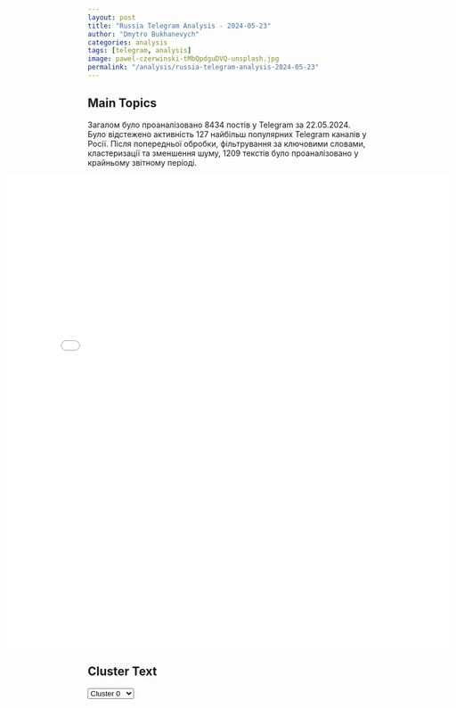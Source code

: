 ```yaml
---
layout: post
title: "Russia Telegram Analysis - 2024-05-23"
author: "Dmytro Bukhanevych"
categories: analysis
tags: [telegram, analysis]
image: pawel-czerwinski-tMbQpdguDVQ-unsplash.jpg
permalink: "/analysis/russia-telegram-analysis-2024-05-23"
---
```


<style>
    /* Adjusting iframe-container styles */
    .wide-iframe-container {
        width: calc(100% + 30vw);  /* Extending the width */
        margin-left: -15vw;       /* Negative margin to push to the left */
        overflow: hidden;         /* In case the iframe content spills over */
    }

    .wide-iframe-container iframe {
        width: 100%;  /* Making the iframe take the full width of its container */
        border: none; /* Removing any borders from the iframe */
    }

    /* Toggle mechanism */
    .hidden {
        display: none;
    }
    
    .show-content-target:checked + .show-content {
        display: block;
    }
</style>

<h2>Main Topics</h2>
<p>Загалом було проаналізовано 8434 постів у Telegram за 22.05.2024. Було відстежено активність 127 найбільш популярних Telegram каналів у Росії. Після попередньої обробки, фільтрування за ключовими словами, кластеризації та зменшення шуму, 1209 текстів було проаналізовано у крайньому звітному періоді.</p>
<!-- Embedding Main Plotly Visualization -->
<div class="wide-iframe-container">
    <iframe src="{{site.baseurl}}/visualizations/2024-05-23/fig_topics_time.html" height="850"></iframe>
</div>


<h2>Cluster Text</h2>

<!-- Dropdown to select a cluster -->
<select id="clusterSelector" onchange="displayClusterText()">
<option value="0">Cluster 0</option><option value="1">Cluster 1</option><option value="2">Cluster 2</option><option value="3">Cluster 3</option><option value="4">Cluster 4</option><option value="5">Cluster 5</option><option value="6">Cluster 6</option><option value="7">Cluster 7</option><option value="8">Cluster 8</option><option value="9">Cluster 9</option><option value="10">Cluster 10</option><option value="11">Cluster 11</option><option value="12">Cluster 12</option><option value="13">Cluster 13</option><option value="14">Cluster 14</option><option value="15">Cluster 15</option><option value="16">Cluster 16</option><option value="17">Cluster 17</option><option value="18">Cluster 18</option><option value="19">Cluster 19</option><option value="20">Cluster 20</option>
</select>

<!-- Display area for the selected cluster's text -->
<div id="clusterTextDisplay" class="hidden"></div>

<script type="text/javascript">
    var clusterDetails = {"0": "<b>Total Posts:</b> 21<br><b>Date:</b> 2024-05-22 18:48:47+00:00<br><b>Author:</b> bbbreaking<br><b>Link:</b> https://t.me/s/bbbreaking/182281<br><b>Subscribers:</b> 1737912<br><b>Text:</b> \u0422\u0435\u043a\u0441\u0442: \u2757\ufe0f\u0412\u043b\u0430\u0434\u0438\u043c\u0438\u0440 \u0417\u0435\u043b\u0435\u043d\u0441\u043a\u0438\u0439 \u043f\u043b\u0430\u043d\u0438\u0440\u0443\u0435\u0442 \u043f\u043e\u0441\u0435\u0442\u0438\u0442\u044c \u043c\u0435\u0440\u043e\u043f\u0440\u0438\u044f\u0442\u0438\u044f \u0432\u043e \u0424\u0440\u0430\u043d\u0446\u0438\u0438 \u0432 \u0447\u0435\u0441\u0442\u044c 80-\u0439 \u0433\u043e\u0434\u043e\u0432\u0449\u0438\u043d\u044b \u0432\u044b\u0441\u0430\u0434\u043a\u0438 \u0441\u043e\u044e\u0437\u043d\u044b\u0439 \u0432\u043e\u0439\u0441\u043a \u0432 \u041d\u043e\u0440\u043c\u0430\u043d\u0434\u0438\u0438, \u043e\u043d \u043d\u0430\u043c\u0435\u0440\u0435\u043d \u00ab\u043f\u043e\u043f\u0440\u043e\u0441\u0438\u0442\u044c \u041d\u0410\u0422\u041e \u0441\u0431\u0438\u0432\u0430\u0442\u044c \u0440\u043e\u0441\u0441\u0438\u0439\u0441\u043a\u0438\u0435 \u0440\u0430\u043a\u0435\u0442\u044b\u00bb, \u043a\u0430\u043a \u0441\u0434\u0435\u043b\u0430\u043b\u0438 \u0421\u0428\u0410 \u0438 \u0411\u0440\u0438\u0442\u0430\u043d\u0438\u044f \u0432\u043e \u0432\u0440\u0435\u043c\u044f \u0430\u0442\u0430\u043a\u0438 \u0418\u0440\u0430\u043d\u0430 \u043d\u0430 \u0418\u0437\u0440\u0430\u0438\u043b\u044c, \u0441\u043e\u043e\u0431\u0449\u0438\u043b\u0438 \u0438\u0441\u0442\u043e\u0447\u043d\u0438\u043a\u0438 Politico.\u041f\u0440\u0435\u0437\u0438\u0434\u0435\u043d\u0442 \u0423\u043a\u0440\u0430\u0438\u043d\u044b \u0442\u0430\u043a\u0436\u0435 \u043f\u043e\u043f\u0440\u043e\u0441\u0438\u0442 \u0417\u0430\u043f\u0430\u0434 \u0443\u0432\u0435\u043b\u0438\u0447\u0438\u0442\u044c \u0432\u043e\u0435\u043d\u043d\u0443\u044e \u043f\u043e\u043c\u043e\u0449\u044c \u0438 \u043a\u043e\u043d\u0444\u0438\u0441\u043a\u043e\u0432\u0430\u0442\u044c \u0440\u043e\u0441\u0441\u0438\u0439\u0441\u043a\u0438\u0435 \u0430\u043a\u0442\u0438\u0432\u044b \u0434\u043b\u044f \u043d\u0443\u0436\u0434 \u041a\u0438\u0435\u0432\u0430.", "1": "<b>Total Posts:</b> 18<br><b>Date:</b> 2024-05-22 12:04:39+00:00<br><b>Author:</b> cbpub<br><b>Link:</b> https://t.me/s/Cbpub/50904<br><b>Subscribers:</b> 628227<br><b>Text:</b> \u0422\u0435\u043a\u0441\u0442: \u0412 \u041a\u0438\u0442\u0430\u0435 \u043f\u0440\u0435\u0434\u0441\u0442\u0430\u0432\u0438\u043b\u0438 \u0447\u0430\u0442\u2013\u0431\u043e\u0442\u0430, \u00ab\u043e\u0431\u0443\u0447\u0435\u043d\u043d\u043e\u0433\u043e \u043c\u044b\u0441\u043b\u044f\u043c\u0438 \u0421\u0438 \u0426\u0437\u0438\u043d\u044c\u043f\u0438\u043d\u0430\u00bb \u2014 Financial Times", "2": "<b>Total Posts:</b> 87<br><b>Date:</b> 2024-05-22 09:54:57+00:00<br><b>Author:</b> rusbrief<br><b>Link:</b> https://t.me/s/rusbrief/232796<br><b>Subscribers:</b> 546189<br><b>Text:</b> \u0422\u0435\u043a\u0441\u0442: \u0423\u0441\u0442\u0440\u0430\u043d\u0435\u043d\u0438\u0435 \u0421\u0435\u043c\u0438\u0433\u0438\u043d\u0430 \u2013 \u044d\u0442\u043e \u0441\u0432\u0451\u0440\u0442\u044b\u0432\u0430\u043d\u0438\u0435 \u0438\u043d\u0441\u0442\u0438\u0442\u0443\u0442\u0430 \u0441\u043e\u043f\u0440\u0435\u0434\u0441\u0435\u0434\u0430\u0442\u0435\u043b\u044c\u0441\u0442\u0432\u0430 \u0432 \u0421\u0420\u0417\u041f. \u042d\u0442\u0438 \u0441\u043e\u043f\u0440\u0435\u0434\u0441\u0435\u0434\u0430\u0442\u0435\u043b\u0438 \u043d\u0435 \u0442\u043e \u0447\u0442\u043e \u0431\u044b \u043d\u0435 \u043f\u0440\u0438\u0433\u043e\u0434\u0438\u043b\u0438\u0441\u044c, \u0434\u0435\u043b\u043e \u0432 \u0434\u0440\u0443\u0433\u043e\u043c. \u0418\u043d\u0441\u0430\u0439\u0434\u0435\u0440\u044b \u043f\u043e\u0434\u0442\u0432\u0435\u0440\u0436\u0434\u0430\u044e\u0442: \u0433\u043b\u043e\u0431\u0430\u043b\u044c\u043d\u044b\u0439 \u043a\u043e\u043d\u0442\u0440\u0430\u043a\u0442 \u0441 \u041c\u0438\u0440\u043e\u043d\u043e\u0432\u044b\u043c \u043d\u0430 4-\u0439 \u043f\u0443\u0442\u0438\u043d\u0441\u043a\u0438\u0439 \u0441\u0440\u043e\u043a \u043f\u0435\u0440\u0435\u0437\u0430\u043a\u043b\u044e\u0447\u0451\u043d, \u043c\u0438\u0441\u0441\u0438\u044f \u0443\u0434\u0443\u0448\u0435\u043d\u0438\u044f \u0432 \u043e\u0431\u044a\u044f\u0442\u044c\u044f\u0445 \u0441\u0430\u043c\u044b\u0445 \u0421\u0412\u041e-\u0431\u0443\u0439\u043d\u044b\u0445 \u0432\u044b\u043f\u043e\u043b\u043d\u0435\u043d\u0430 \u2013 \u043a\u0430\u043a \u0438 \u0443\u0442\u0438\u043b\u0438\u0437\u0430\u0446\u0438\u0438 \u0441\u0430\u043c\u044b\u0445 \u0433\u043b\u0443\u043f\u044b\u0445. \u041d\u043e\u0432\u044b\u0439 \u0441\u0442\u0430\u0440\u044b\u0439 \u0444\u0443\u043d\u043a\u0446\u0438\u043e\u043d\u0430\u043b \u0433\u043b\u0430\u0432\u043d\u043e\u043c\u0443 \u044d\u0441\u0435\u0440\u0443 \u043f\u043e\u043d\u044f\u0442\u0435\u043d: \u0434\u0430\u0432\u043b\u0435\u043d\u0438\u0435 \u043d\u0430 \u043a\u0430\u0431\u043c\u0438\u043d \u0441\u043b\u0435\u0432\u0430, \u0442\u0435\u0441\u0442\u0438\u0440\u043e\u0432\u0430\u043d\u0438\u0435 \u043f\u0440\u0435\u0437\u0438\u0434\u0435\u043d\u0442\u0441\u043a\u043e\u0439 \u043f\u0440\u043e\u0433\u0440\u0430\u043c\u043c\u044b \u00ab\u0412\u0440\u0435\u043c\u044f \u0433\u0435\u0440\u043e\u0435\u0432\u00bb \u0438, \u043a\u043e\u043d\u0435\u0447\u043d\u043e, \u0444\u0438\u0440\u043c\u0435\u043d\u043d\u044b\u0435 \u00ab\u0441\u043b\u0438\u044f\u043d\u0438\u044f&\u043f\u043e\u0433\u043b\u043e\u0449\u0435\u043d\u0438\u044f\u00bb. \u041d\u0430\u043a\u043e\u043d\u0435\u0446-\u0442\u043e \u0434\u0430\u043d\u043e \u0434\u043e\u0431\u0440\u043e \u043d\u0430 \u0430\u0431\u0441\u043e\u0440\u0431\u0446\u0438\u044e \u00ab\u0420\u043e\u0434\u0438\u043d\u044b\u00bb, \u00ab\u041f\u0435\u043d\u0441\u0438\u043e\u043d\u0435\u0440\u043e\u0432\u00bb \u0438 \u2013 \u043a\u0430\u043a \u0433\u043b\u0430\u0432\u043d\u044b\u0439 \u0431\u043e\u043d\u0443\u0441 \u043d\u0430 \u043c\u0435\u0441\u0442\u043d\u044b\u0445 \u0432\u044b\u0431\u043e\u0440\u0430\u0445 \u2013 \u00ab\u041a\u043e\u043c\u043c\u0443\u043d\u0438\u0441\u0442\u043e\u0432 \u0420\u043e\u0441\u0441\u0438\u0438\u00bb. \u041f\u0435\u0440\u0435\u0432\u0430\u0440\u0438\u0442 \u0438\u0445 \u041c\u0438\u0440\u043e\u043d\u043e\u0432 \u2013 \u0431\u0443\u0434\u0435\u0442 \u043f\u043e\u0434 \u0413\u0414-2026 \u043e\u0431\u044a\u0435\u0434\u0438\u043d\u0451\u043d\u043d\u0430\u044f \u043b\u0435\u0432\u0430\u044f \u043f\u0430\u0440\u0442\u0438\u044f; \u043f\u043e\u043a\u0430 \u0421\u0435\u043c\u0438\u0433\u0438\u043d \u043f\u043e\u043a\u0438\u0434\u0430\u0435\u0442 \u0437\u0434\u0430\u043d\u0438\u0435, \u0441\u043f\u0440\u0430\u0432\u043e\u0440\u043e\u0441\u0441\u044b \u0432\u043e\u0437\u0432\u0440\u0430\u0449\u0430\u044e\u0442\u0441\u044f \u043a \u0442\u043e\u043c\u0443, \u0434\u043b\u044f \u0447\u0435\u0433\u043e \u0441\u043e\u0437\u0434\u0430\u0432\u0430\u043b\u0438\u0441\u044c \u0432 \u043a\u043e\u043d\u0446\u0435 2006 \u0433. \u0410 \u0435\u0449\u0451 \u0435\u0434\u0438\u043d\u043e\u043d\u0430\u0447\u0430\u043b\u0438\u0435 \u044d\u0442\u043e \u043f\u0440\u043e\u0444\u0438\u043b\u0430\u043a\u0442\u0438\u043a\u0430 \u0438\u043d\u0441\u0438\u043d\u0443\u0430\u0446\u0438\u0439 \u043e \u00ab\u0434\u044b\u0448\u0430\u0449\u0438\u0445 \u0432 \u0437\u0430\u0442\u044b\u043b\u043e\u043a\u00bb \u0411\u0443\u0440\u043a\u043e\u0432\u0435, \u0413\u0443\u0441\u0435\u0432\u0435 \u0438 \u0442.\u0434., \u0430 \u0442\u0430\u043a\u0436\u0435 \u043e \u043f\u0435\u0441\u0442\u0443\u0435\u043c\u043e\u0439 \u043f\u0440\u0438\u043b\u0435\u043f\u0438\u043d\u0441\u043a\u0438\u043c\u0438 \u043f\u043e\u043a\u0440\u043e\u0432\u0438\u0442\u0435\u043b\u044f\u043c\u0438 \u0440\u0435\u0433\u0438\u043e\u043d\u0430\u043b\u044c\u043d\u043e\u0439 \u043f\u0430\u0440\u0442\u0438\u0439\u043d\u043e\u0439 \u0444\u0440\u043e\u043d\u0434\u0435. 18 \u043b\u0435\u0442 \u043d\u0430\u0437\u0430\u0434 \u0438\u0441\u0442\u043e\u0440\u0438\u0447\u0435\u0441\u043a\u043e\u0435 \u043f\u043e\u0440\u0443\u0447\u0435\u043d\u0438\u0435 \u043f\u043e\u043b\u0443\u0447\u0438\u043b \u041c\u0438\u0440\u043e\u043d\u043e\u0432 \u2013 \u0435\u043c\u0443 \u043e\u0434\u043d\u043e\u043c\u0443 \u0438 \u043e\u0442\u0432\u0435\u0447\u0430\u0442\u044c. @deputatdumy", "3": "<b>Total Posts:</b> 64<br><b>Date:</b> 2024-05-22 13:55:15+00:00<br><b>Author:</b> tass_agency<br><b>Link:</b> https://t.me/s/tass_agency/250363<br><b>Subscribers:</b> 419594<br><b>Text:</b> \u0422\u0435\u043a\u0441\u0442: \u25b6\ufe0f \u041f\u0443\u0442\u0438\u043d \u043d\u0430\u0437\u0432\u0430\u043b \u0431\u043b\u0430\u0433\u043e\u043f\u043e\u043b\u0443\u0447\u0438\u0435 \u043b\u044e\u0434\u0435\u0439 \u0432\u0430\u0436\u043d\u0435\u0439\u0448\u0438\u043c \u043a\u0440\u0438\u0442\u0435\u0440\u0438\u0435\u043c \u043e\u0446\u0435\u043d\u043a\u0438 \u0432\u0441\u0435\u0439 \u0440\u0430\u0431\u043e\u0442\u044b \u0432\u043b\u0430\u0441\u0442\u0435\u0439 \u0420\u0424.\u0412\u0438\u0434\u0435\u043e: \u0422\u0410\u0421\u0421/Ruptly", "4": "<b>Total Posts:</b> 19<br><b>Date:</b> 2024-05-22 12:50:58+00:00<br><b>Author:</b> rt_russian<br><b>Link:</b> https://t.me/s/rt_russian/201995<br><b>Subscribers:</b> 937051<br><b>Text:</b> \u0422\u0435\u043a\u0441\u0442: \u0423 \u043c\u0435\u043d\u044f \u0435\u0441\u0442\u044c \u043f\u043e\u043b\u043d\u044b\u0435 \u0441\u043f\u0438\u0441\u043a\u0438 500 \u0443\u043a\u0440\u0430\u0438\u043d\u0441\u043a\u0438\u0445 \u0432\u043e\u0435\u043d\u043d\u043e\u043f\u043b\u0435\u043d\u043d\u044b\u0445, \u043a\u043e\u0442\u043e\u0440\u044b\u0445 \u041a\u0438\u0435\u0432 \u0432\u043e\u0442 \u0443\u0436\u0435 \u0447\u0435\u0442\u044b\u0440\u0435 \u043c\u0435\u0441\u044f\u0446\u0430 \u043e\u0442\u043a\u0430\u0437\u044b\u0432\u0430\u0435\u0442\u0441\u044f \u043e\u0431\u043c\u0435\u043d\u0438\u0432\u0430\u0442\u044c. \u0417\u0435\u043b\u0435\u043d\u0441\u043a\u0438\u0439 \u043e\u0442\u043e\u0431\u0440\u0430\u043b 38 \u0447\u0435\u043b\u043e\u0432\u0435\u043a - \u0430\u0437\u043e\u0432\u0446\u0435\u0432 \u0438 \u043a\u043e - \u0438 \u0433\u043e\u0442\u043e\u0432 \u0437\u0430\u0431\u0440\u0430\u0442\u044c \u0442\u043e\u043b\u044c\u043a\u043e \u0438\u0445. \u041e\u0441\u0442\u0430\u043b\u044c\u043d\u044b\u0435 \u0441\u043e\u043b\u0434\u0430\u0442\u044b \u0423\u043a\u0440\u0430\u0438\u043d\u044b - \u0423\u043a\u0440\u0430\u0438\u043d\u0435 \u043d\u0435 \u043d\u0443\u0436\u043d\u044b.  \u0412 \u0441\u043f\u0438\u0441\u043a\u0430\u0445 - \u0424\u0418\u041e \u0438 \u0434\u0430\u0442\u044b \u0440\u043e\u0436\u0434\u0435\u043d\u0438\u044f. \u041f\u043e\u043b\u043d\u043e\u0441\u0442\u044c\u044e \u043e\u043f\u0443\u0431\u043b\u0438\u043a\u0443\u044e \u0432\u0435\u0447\u0435\u0440\u043e\u043c. \u0414\u0443\u043c\u0430\u044e, \u0436\u0435\u043d\u0430\u043c, \u043c\u0430\u0442\u0435\u0440\u044f\u043c \u0438 \u0432\u043e\u043e\u0431\u0449\u0435 \u0443\u043a\u0440\u0430\u0438\u043d\u0441\u043a\u0438\u043c \u0433\u0440\u0430\u0436\u0434\u0430\u043d\u0430\u043c \u0431\u0443\u0434\u0435\u0442 \u0438\u043d\u0442\u0435\u0440\u0435\u0441\u043d\u043e \u043e\u0437\u043d\u0430\u043a\u043e\u043c\u0438\u0442\u044c\u0441\u044f.", "5": "<b>Total Posts:</b> 212<br><b>Date:</b> 2024-05-22 20:01:37+00:00<br><b>Author:</b> mod_russia<br><b>Link:</b> https://t.me/s/mod_russia/39000<br><b>Subscribers:</b> 560296<br><b>Text:</b> \u0422\u0435\u043a\u0441\u0442: \ud83d\uddd3 \u0413\u043b\u0430\u0432\u043d\u043e\u0435 \u0437\u0430 \u0434\u0435\u043d\u044c\u25ab\ufe0f \u041f\u043e\u0434\u0440\u0430\u0437\u0434\u0435\u043b\u0435\u043d\u0438\u044f\u043c\u0438 \u00ab\u042e\u0436\u043d\u043e\u0439\u00bb \u0433\u0440\u0443\u043f\u043f\u0438\u0440\u043e\u0432\u043a\u0438 \u0432\u043e\u0439\u0441\u043a \u0432 \u0440\u0435\u0437\u0443\u043b\u044c\u0442\u0430\u0442\u0435 \u0430\u043a\u0442\u0438\u0432\u043d\u044b\u0445 \u0434\u0435\u0439\u0441\u0442\u0432\u0438\u0439 \u043e\u0441\u0432\u043e\u0431\u043e\u0436\u0434\u0435\u043d \u043d\u0430\u0441\u0435\u043b\u0435\u043d\u043d\u044b\u0439 \u043f\u0443\u043d\u043a\u0442 \u041a\u043b\u0435\u0449\u0435\u0435\u0432\u043a\u0430 \u0414\u043e\u043d\u0435\u0446\u043a\u043e\u0439 \u041d\u0430\u0440\u043e\u0434\u043d\u043e\u0439 \u0420\u0435\u0441\u043f\u0443\u0431\u043b\u0438\u043a\u0438. \u25ab\ufe0f \u0420\u043e\u0441\u0441\u0438\u0439\u0441\u043a\u0438\u0435 \u0432\u043e\u0439\u0441\u043a\u0430 \u043f\u0440\u043e\u0434\u043e\u043b\u0436\u0430\u044e\u0442 \u0443\u043b\u0443\u0447\u0448\u0430\u0442\u044c \u0442\u0430\u043a\u0442\u0438\u0447\u0435\u0441\u043a\u043e\u0435 \u043f\u043e\u043b\u043e\u0436\u0435\u043d\u0438\u0435 \u0438 \u0437\u0430\u043d\u0438\u043c\u0430\u0442\u044c \u0431\u043e\u043b\u0435\u0435 \u0432\u044b\u0433\u043e\u0434\u043d\u044b\u0435 \u0440\u0443\u0431\u0435\u0436\u0438. \u0417\u0430 \u0441\u0443\u0442\u043a\u0438 \u0412\u0421\u0423 \u043f\u043e\u0442\u0435\u0440\u044f\u043b\u0438 \u0432 \u0441\u043e\u0432\u043e\u043a\u0443\u043f\u043d\u043e\u0441\u0442\u0438 \u0431\u043e\u043b\u0435\u0435 1300 \u0432\u043e\u0435\u043d\u043d\u043e\u0441\u043b\u0443\u0436\u0430\u0449\u0438\u0445. \u25ab\ufe0f \u041f\u0440\u0435\u0441\u0435\u0447\u0435\u043d\u044b \u043f\u043e\u043f\u044b\u0442\u043a\u0438 \u043a\u0438\u0435\u0432\u0441\u043a\u043e\u0433\u043e \u0440\u0435\u0436\u0438\u043c\u0430 \u0441\u043e\u0432\u0435\u0440\u0448\u0438\u0442\u044c \u0442\u0435\u0440\u0440\u043e\u0440\u0438\u0441\u0442\u0438\u0447\u0435\u0441\u043a\u0438\u0435 \u0430\u0442\u0430\u043a\u0438 \u043f\u043e \u043e\u0431\u044a\u0435\u043a\u0442\u0430\u043c \u043d\u0430 \u0442\u0435\u0440\u0440\u0438\u0442\u043e\u0440\u0438\u0438 \u0420\u043e\u0441\u0441\u0438\u0439\u0441\u043a\u043e\u0439 \u0424\u0435\u0434\u0435\u0440\u0430\u0446\u0438\u0438.\u00a0 \u25ab\ufe0f \u041e\u043f\u0443\u0431\u043b\u0438\u043a\u043e\u0432\u0430\u043d\u044b \u043a\u0430\u0434\u0440\u044b \u0431\u043e\u0435\u0432\u043e\u0439 \u0440\u0430\u0431\u043e\u0442\u044b \u0440\u0430\u0441\u0447\u0435\u0442\u043e\u0432 \u0421\u0410\u0423 2\u04211 \u00ab\u0413\u0432\u043e\u0437\u0434\u0438\u043a\u0430\u00bb, \u0420\u0421\u0417\u041e \u00ab\u0413\u0440\u0430\u0434\u00bb, \u00ab\u0423\u0440\u0430\u0433\u0430\u043d\u00bb, \u043e\u043f\u0435\u0440\u0430\u0442\u043e\u0440\u043e\u0432 \u0411\u043f\u041b\u0410, \u044d\u043a\u0438\u043f\u0430\u0436\u0435\u0439 \u0448\u0442\u0443\u0440\u043c\u043e\u0432\u0438\u043a\u043e\u0432 \u0421\u0443-25.\u25ab\ufe0f \u0412\u043e\u0435\u043d\u043d\u043e\u0441\u043b\u0443\u0436\u0430\u0449\u0438\u043c \u0434\u043e\u0431\u0440\u043e\u0432\u043e\u043b\u044c\u0447\u0435\u0441\u043a\u043e\u0433\u043e \u043e\u0442\u0440\u044f\u0434\u0430 \u00ab\u0411\u0410\u0420\u0421\u00bb \u0432\u0440\u0443\u0447\u0438\u043b\u0438 \u0433\u043e\u0441\u0443\u0434\u0430\u0440\u0441\u0442\u0432\u0435\u043d\u043d\u044b\u0435 \u043d\u0430\u0433\u0440\u0430\u0434\u044b. \ud83d\udcaa \u041d\u0430\u0448\u0435 \u0434\u0435\u043b\u043e \u043f\u0440\u0430\u0432\u043e\u0435. \u041f\u043e\u0431\u0435\u0434\u0430 \u0431\u0443\u0434\u0435\u0442 \u0437\u0430 \u043d\u0430\u043c\u0438!     #\u0418\u0442\u043e\u0433\u0438\u0414\u043d\u044f\ud83d\udd39 \u041c\u0438\u043d\u043e\u0431\u043e\u0440\u043e\u043d\u044b \u0420\u043e\u0441\u0441\u0438\u0438", "6": "<b>Total Posts:</b> 41<br><b>Date:</b> 2024-05-22 12:40:00+00:00<br><b>Author:</b> russianonwars<br><b>Link:</b> https://t.me/s/russianonwars/32297<br><b>Subscribers:</b> 313749<br><b>Text:</b> \u0422\u0435\u043a\u0441\u0442: \u2757\ufe0f\u0412\u0421\u0423 \u0443\u0434\u0430\u0440\u0438\u043b\u0438 \u0434\u0440\u043e\u043d\u043e\u043c-\u043a\u0430\u043c\u0438\u043a\u0430\u0434\u0437\u0435 \u043f\u043e \u0442\u0435\u0440\u0440\u0438\u0442\u043e\u0440\u0438\u0438 \u0442\u0440\u0430\u043d\u0441\u043f\u043e\u0440\u0442\u043d\u043e\u0433\u043e \u0446\u0435\u0445\u0430 \u0417\u0430\u043f\u043e\u0440\u043e\u0436\u0441\u043a\u043e\u0439 \u0410\u042d\u0421, \u043f\u043e\u0441\u0442\u0440\u0430\u0434\u0430\u0432\u0448\u0438\u0445 \u0438 \u043a\u0440\u0438\u0442\u0438\u0447\u0435\u0441\u043a\u0438\u0445 \u0440\u0430\u0437\u0440\u0443\u0448\u0435\u043d\u0438\u0439 \u043d\u0435\u0442 \u2014 \u043f\u0440\u0435\u0441\u0441-\u0441\u043b\u0443\u0436\u0431\u0430 \u0441\u0442\u0430\u043d\u0446\u0438\u0438", "7": "<b>Total Posts:</b> 21<br><b>Date:</b> 2024-05-22 13:15:25+00:00<br><b>Author:</b> meduzalive<br><b>Link:</b> https://t.me/s/meduzalive/106306<br><b>Subscribers:</b> 1274151<br><b>Text:</b> \u0422\u0435\u043a\u0441\u0442: \u0412 \u041c\u0438\u043d\u043e\u0431\u043e\u0440\u043e\u043d\u044b \u0412\u0435\u043b\u0438\u043a\u043e\u0431\u0440\u0438\u0442\u0430\u043d\u0438\u0438 \u0437\u0430\u044f\u0432\u0438\u043b\u0438, \u0447\u0442\u043e \u041a\u0438\u0442\u0430\u0439 \u043d\u0430\u0447\u0430\u043b \u0438\u043b\u0438 \u0433\u043e\u0442\u043e\u0432\u0438\u0442\u0441\u044f \u043d\u0430\u0447\u0430\u0442\u044c \u043f\u043e\u0441\u0442\u0430\u0432\u043b\u044f\u0442\u044c \u0420\u043e\u0441\u0441\u0438\u0438 \u043b\u0435\u0442\u0430\u043b\u044c\u043d\u043e\u0435 \u043e\u0440\u0443\u0436\u0438\u0435\u041a\u0430\u043a \u043f\u0438\u0448\u0443\u0442 Reuters \u0438 Independent, \u043c\u0438\u043d\u0438\u0441\u0442\u0440 \u043e\u0431\u043e\u0440\u043e\u043d\u044b \u0412\u0435\u043b\u0438\u043a\u043e\u0431\u0440\u0438\u0442\u0430\u043d\u0438\u0438 \u0413\u0440\u0430\u043d\u0442 \u0428\u0430\u043f\u043f\u0441 \u0441\u043e\u043e\u0431\u0449\u0438\u043b, \u0447\u0442\u043e \u0443 \u0432\u0435\u0434\u043e\u043c\u0441\u0442\u0432\u0430 \u00ab\u0435\u0441\u0442\u044c \u0434\u043e\u043a\u0430\u0437\u0430\u0442\u0435\u043b\u044c\u0441\u0442\u0432\u0430 \u0441\u043e\u0442\u0440\u0443\u0434\u043d\u0438\u0447\u0435\u0441\u0442\u0432\u0430 \u0420\u043e\u0441\u0441\u0438\u0438 \u0438\u00a0\u041a\u0438\u0442\u0430\u044f \u0432\u00a0\u043e\u0431\u043b\u0430\u0441\u0442\u0438 \u0432\u043e\u043e\u0440\u0443\u0436\u0435\u043d\u0438\u0439, \u043f\u0440\u0438\u043c\u0435\u043d\u044f\u0435\u043c\u044b\u0445 \u0432\u00a0\u0423\u043a\u0440\u0430\u0438\u043d\u0435\u00bb.\u041f\u043e\u00a0\u0435\u0433\u043e \u0441\u043b\u043e\u0432\u0430\u043c, \u043d\u043e\u0432\u044b\u0435 \u0434\u0430\u043d\u043d\u044b\u0435 \u0430\u043c\u0435\u0440\u0438\u043a\u0430\u043d\u0441\u043a\u043e\u0439 \u0438\u00a0\u0431\u0440\u0438\u0442\u0430\u043d\u0441\u043a\u043e\u0439 \u0440\u0430\u0437\u0432\u0435\u0434\u043e\u043a \u043f\u043e\u0434\u0442\u0432\u0435\u0440\u0436\u0434\u0430\u044e\u0442, \u0447\u0442\u043e \u00ab\u043b\u0435\u0442\u0430\u043b\u044c\u043d\u0430\u044f \u043f\u043e\u043c\u043e\u0449\u044c \u0443\u0436\u0435 \u043f\u043e\u0441\u0442\u0443\u043f\u0430\u0435\u0442 \u0438\u043b\u0438 \u0431\u0443\u0434\u0435\u0442 \u043f\u043e\u0441\u0442\u0443\u043f\u0430\u0442\u044c \u0438\u0437\u00a0\u041a\u0438\u0442\u0430\u044f \u0432\u00a0\u0420\u043e\u0441\u0441\u0438\u044e, \u0430\u00a0\u043e\u0442\u0442\u0443\u0434\u0430 \u2014\u00a0\u0432\u00a0\u0423\u043a\u0440\u0430\u0438\u043d\u0443\u00bb. \u0414\u0440\u0443\u0433\u0438\u0445 \u043f\u043e\u0434\u0440\u043e\u0431\u043d\u043e\u0441\u0442\u0435\u0439 \u043e\u00a0\u043f\u043e\u0441\u0442\u0430\u0432\u043a\u0430\u0445 \u0438\u043b\u0438 \u0434\u0430\u043d\u043d\u044b\u0445 \u0440\u0430\u0437\u0432\u0435\u0434\u043a\u0438 \u043c\u0438\u043d\u0438\u0441\u0442\u0440 \u043d\u0435\u00a0\u043f\u0440\u0438\u0432\u0435\u043b.\u0412\u043e\u00a0\u0432\u0440\u0435\u043c\u044f \u0441\u0432\u043e\u0435\u0433\u043e \u0432\u044b\u0441\u0442\u0443\u043f\u043b\u0435\u043d\u0438\u044f \u0428\u0430\u043f\u043f\u0441 \u043e\u0442\u043c\u0435\u0442\u0438\u043b \u0441\u0431\u043b\u0438\u0436\u0435\u043d\u0438\u0435 \u0420\u043e\u0441\u0441\u0438\u0438 \u0438\u00a0\u041a\u0438\u0442\u0430\u044f, \u0437\u0430\u044f\u0432\u0438\u0432, \u0447\u0442\u043e \u043e\u0431\u044a\u0435\u043c \u0442\u043e\u0440\u0433\u043e\u0432\u043b\u0438 \u043c\u0435\u0436\u0434\u0443 \u0441\u0442\u0440\u0430\u043d\u0430\u043c\u0438 \u0432\u044b\u0440\u043e\u0441 \u043d\u0430\u00a064%, \u0438\u00a0\u044d\u0442\u043e, \u043f\u043e\u00a0\u0435\u0433\u043e \u043c\u043d\u0435\u043d\u0438\u044e, \u00ab\u043f\u043e\u043a\u0430\u0437\u044b\u0432\u0430\u0435\u0442, \u0447\u0442\u043e \u0440\u0435\u0447\u044c \u0438\u0434\u0435\u0442 \u043e\u00a0\u043d\u0430\u043c\u043d\u043e\u0433\u043e \u0431\u043e\u043b\u0435\u0435 \u0442\u0435\u0441\u043d\u044b\u0445 \u043e\u0442\u043d\u043e\u0448\u0435\u043d\u0438\u044f\u0445 [\u043c\u0435\u0436\u0434\u0443 \u041c\u043e\u0441\u043a\u0432\u043e\u0439 \u0438\u00a0\u041f\u0435\u043a\u0438\u043d\u043e\u043c]\u00bb. \u0422\u0430\u043a\u0436\u0435 \u043c\u0438\u043d\u0438\u0441\u0442\u0440 \u043d\u0430\u043f\u043e\u043c\u043d\u0438\u043b \u043f\u0440\u043e \u043d\u0435\u0434\u0430\u0432\u043d\u044e\u044e \u043f\u043e\u0435\u0437\u0434\u043a\u0443 \u0412\u043b\u0430\u0434\u0438\u043c\u0438\u0440\u0430 \u041f\u0443\u0442\u0438\u043d\u0430 \u0432\u00a0\u041a\u0438\u0442\u0430\u0439, \u043a\u043e\u0442\u043e\u0440\u0443\u044e \u043e\u043d\u00a0\u0441\u043e\u0432\u0435\u0440\u0448\u0438\u043b \u0432\u0441\u043a\u043e\u0440\u0435 \u043f\u043e\u0441\u043b\u0435 \u0441\u0432\u043e\u0435\u0439 \u0438\u043d\u0430\u0443\u0433\u0443\u0440\u0430\u0446\u0438\u0438.\u2014\u2014\u2014\u041f\u043e\u00a0\u0434\u0430\u043d\u043d\u044b\u043c \u0437\u0430\u043f\u0430\u0434\u043d\u044b\u0445 \u0421\u041c\u0418, \u0437\u0430\u00a0\u0432\u0440\u0435\u043c\u044f \u0432\u043e\u0439\u043d\u044b \u0432\u00a0\u0423\u043a\u0440\u0430\u0438\u043d\u0435 \u041a\u0438\u0442\u0430\u0439 \u0441\u0442\u0430\u043b \u0434\u043b\u044f \u0420\u043e\u0441\u0441\u0438\u0438 \u043e\u0441\u043d\u043e\u0432\u043d\u044b\u043c \u043f\u043e\u0441\u0442\u0430\u0432\u0449\u0438\u043a\u043e\u043c \u0442\u043e\u0432\u0430\u0440\u043e\u0432, \u043d\u0435\u043e\u0431\u0445\u043e\u0434\u0438\u043c\u044b\u0445 \u0434\u043b\u044f \u043f\u0440\u043e\u0438\u0437\u0432\u043e\u0434\u0441\u0442\u0432\u0430 \u0440\u0430\u0437\u043b\u0438\u0447\u043d\u044b\u0445 \u0432\u043e\u043e\u0440\u0443\u0436\u0435\u043d\u0438\u0439, \u0432\u00a0\u0442\u043e\u043c \u0447\u0438\u0441\u043b\u0435 \u0440\u0430\u043a\u0435\u0442. \u041e\u0431\u00a0\u043e\u0431\u043e\u0440\u043e\u043d\u043d\u043e-\u043f\u0440\u043e\u043c\u044b\u0448\u043b\u0435\u043d\u043d\u043e\u043c \u0441\u043e\u0442\u0440\u0443\u0434\u043d\u0438\u0447\u0435\u0441\u0442\u0432\u0435 \u043c\u0435\u0436\u0434\u0443 \u0420\u043e\u0441\u0441\u0438\u0435\u0439 \u0438\u00a0\u041a\u0438\u0442\u0430\u0435\u043c \u00ab\u041c\u0435\u0434\u0443\u0437\u0435\u00bb \u0440\u0430\u0441\u0441\u043a\u0430\u0437\u0430\u043b\u0430 \u0431\u044b\u0432\u0448\u0430\u044f \u0437\u0430\u043c\u0435\u0441\u0442\u0438\u0442\u0435\u043b\u044c \u0433\u043e\u0441\u0441\u0435\u043a\u0440\u0435\u0442\u0430\u0440\u044f\u00a0\u0421\u0428\u0410\u00a0\u0412\u0438\u043a\u0442\u043e\u0440\u0438\u044f \u041d\u0443\u043b\u0430\u043d\u0434. \u0412\u043b\u0430\u0441\u0442\u0438 \u041a\u0438\u0442\u0430\u044f \u0437\u0430\u044f\u0432\u043b\u044f\u044e\u0442, \u0447\u0442\u043e \u043d\u0435\u00a0\u043f\u0440\u0435\u0434\u043e\u0441\u0442\u0430\u0432\u043b\u044f\u044e\u0442 \u043e\u0440\u0443\u0436\u0438\u0435 \u043d\u0438\u00a0\u043e\u0434\u043d\u043e\u0439 \u0438\u0437\u00a0\u0441\u0442\u043e\u0440\u043e\u043d \u0440\u043e\u0441\u0441\u0438\u0439\u0441\u043a\u043e\u0433\u043e-\u0443\u043a\u0440\u0430\u0438\u043d\u0441\u043a\u043e\u0433\u043e \u043a\u043e\u043d\u0444\u043b\u0438\u043a\u0442\u0430.", "8": "<b>Total Posts:</b> 16<br><b>Date:</b> 2024-05-22 06:44:53+00:00<br><b>Author:</b> petrovtel<br><b>Link:</b> https://t.me/s/petrovtel/54809<br><b>Subscribers:</b> 564107<br><b>Text:</b> \u0422\u0435\u043a\u0441\u0442: \u041d\u043e\u0440\u0432\u0435\u0433\u0438\u044f \u043e\u0444\u0438\u0446\u0438\u0430\u043b\u044c\u043d\u043e \u043f\u0440\u0438\u0437\u043d\u0430\u043b\u0430 \u041f\u0430\u043b\u0435\u0441\u0442\u0438\u043d\u0443 \u0432 \u043a\u0430\u0447\u0435\u0441\u0442\u0432\u0435 \u043d\u0435\u0437\u0430\u0432\u0438\u0441\u0438\u043c\u043e\u0433\u043e \u0433\u043e\u0441\u0443\u0434\u0430\u0440\u0441\u0442\u0432\u0430\u0420\u0435\u0448\u0435\u043d\u0438\u0435 \u0432\u0441\u0442\u0443\u043f\u0438\u0442 \u0432 \u0441\u0438\u043b\u0443 28 \u043c\u0430\u044f, \u0441\u043e\u043e\u0431\u0449\u0430\u0435\u0442 NRK \u0441\u043e \u0441\u0441\u044b\u043b\u043a\u043e\u0439 \u043d\u0430 \u0437\u0430\u044f\u0432\u043b\u0435\u043d\u0438\u0435 \u043f\u0440\u0435\u043c\u044c\u0435\u0440-\u043c\u0438\u043d\u0438\u0441\u0442\u0440\u0430.\u0421\u0442\u0440\u0430\u043d\u0430 \u0441\u0442\u0430\u043b\u0430 \u0434\u0435\u0441\u044f\u0442\u044b\u043c \u0447\u043b\u0435\u043d\u043e\u043c \u0415\u0421, \u043f\u0440\u0438\u0437\u043d\u0430\u0432\u0448\u0438\u043c \u041f\u0430\u043b\u0435\u0441\u0442\u0438\u043d\u0443. \u0420\u0430\u043d\u0435\u0435 \u044d\u0442\u043e \u0441\u0434\u0435\u043b\u0430\u043b\u0438 \u0411\u043e\u043b\u0433\u0430\u0440\u0438\u044f, \u041a\u0438\u043f\u0440, \u0427\u0435\u0445\u0438\u044f, \u0412\u0435\u043d\u0433\u0440\u0438\u044f, \u041c\u0430\u043b\u044c\u0442\u0430, \u041f\u043e\u043b\u044c\u0448\u0430, \u0420\u0443\u043c\u044b\u043d\u0438\u044f, \u0421\u043b\u043e\u0432\u0430\u043a\u0438\u044f \u0438 \u0428\u0432\u0435\u0446\u0438\u044f. \u041a\u041a \ud83d\udc00", "9": "<b>Total Posts:</b> 245<br><b>Date:</b> 2024-05-22 19:33:37+00:00<br><b>Author:</b> russianonwars<br><b>Link:</b> https://t.me/s/russianonwars/32309<br><b>Subscribers:</b> 313749<br><b>Text:</b> \u0422\u0435\u043a\u0441\u0442: \"\u0423\u043a\u0440\u0430\u0438\u043d\u0430 \u0434\u043e\u043b\u0436\u043d\u0430 \u0441\u0430\u043c\u0430 \u043f\u0440\u0438\u043d\u044f\u0442\u044c \u0440\u0435\u0448\u0435\u043d\u0438\u044f \u043e\u0431 \u0443\u0434\u0430\u0440\u0430\u0445 \u0432\u0433\u043b\u0443\u0431\u044c \u0420\u043e\u0441\u0441\u0438\u0438\" \u2014 \u0430\u043c\u0435\u0440\u0438\u043a\u0430\u043d\u0441\u043a\u0438\u0439 \u0433\u043e\u0441\u0441\u0435\u043a\u0440\u0435\u0442\u0430\u0440\u044c \u0421\u0428\u0410 \u0411\u043b\u0438\u043d\u043a\u0435\u043d \u0444\u0430\u043a\u0442\u0438\u0447\u0435\u0441\u043a\u0438 \u0440\u0430\u0437\u0440\u0435\u0448\u0438\u043b \u0412\u0421\u0423 \u0430\u0442\u0430\u043a\u0438 \u043f\u043e \u0432\u0441\u0435\u0439 \u0442\u0435\u0440\u0440\u0438\u0442\u043e\u0440\u0438\u0438 \u043d\u0430\u0448\u0435\u0439 \u0441\u0442\u0440\u0430\u043d\u044b\u0418\u0441\u0442\u0438\u043d\u043d\u044b\u0439 \u044d\u0441\u0442\u0435\u0442 \u0443\u043a\u0440\u0430\u0438\u043d\u0441\u043a\u043e\u0439 \u043a\u0443\u0445\u043d\u0438 \u0438 \u043c\u0443\u0437\u044b\u043a\u0438 \u0433\u043e\u0441\u0441\u0435\u043a\u0440\u0435\u0442\u0430\u0440\u044c \u0421\u0428\u0410 \u042d\u043d\u0442\u043e\u043d\u0438 \u0411\u043b\u0438\u043d\u043a\u0435\u043d \u0434\u0430\u0435\u0442 \u043f\u043e\u043a\u0430\u0437\u0430\u043d\u0438\u044f \u043f\u0435\u0440\u0435\u0434 \u043a\u043e\u043c\u0438\u0442\u0435\u0442\u043e\u043c \u041f\u0430\u043b\u0430\u0442\u044b \u043f\u0440\u0435\u0434\u0441\u0442\u0430\u0432\u0438\u0442\u0435\u043b\u0435\u0439 \u043f\u043e \u0438\u043d\u043e\u0441\u0442\u0440\u0430\u043d\u043d\u044b\u043c \u0434\u0435\u043b\u0430\u043c. \u041d\u0430 \u0441\u043b\u0443\u0448\u0430\u043d\u0438\u0438 \u043f\u043e\u043b\u0438\u0442\u0438\u043a \u0441\u0434\u0435\u043b\u0430\u043b \u043e\u0447\u0435\u043d\u044c \u0433\u0440\u043e\u043c\u043a\u043e\u0435 \u0437\u0430\u044f\u0432\u043b\u0435\u043d\u0438\u0435 \u2014 \u0423\u043a\u0440\u0430\u0438\u043d\u0430 \u0434\u043e\u043b\u0436\u043d\u0430 \u0441\u0430\u043c\u0430 \u0440\u0435\u0448\u0438\u0442\u044c, \u043d\u0430\u043d\u043e\u0441\u0438\u0442\u044c \u043b\u0438 \u0435\u0439 \u0443\u0434\u0430\u0440\u044b \u0432 \u0433\u043b\u0443\u0431\u0438\u043d\u0435 \u0420\u0424. \u0422\u0430\u043a\u0438\u043c \u043e\u0431\u0440\u0430\u0437\u043e\u043c, \u043f\u043e\u043b\u0438\u0442\u0438\u043a \u043f\u0440\u043e\u043a\u043e\u043c\u043c\u0435\u043d\u0442\u0438\u0440\u043e\u0432\u0430\u043b \u0432\u043e\u0437\u043c\u043e\u0436\u043d\u043e\u0441\u0442\u044c \u0441\u043d\u044f\u0442\u0438\u044f \u043e\u0433\u0440\u0430\u043d\u0438\u0447\u0435\u043d\u0438\u0439 \u043d\u0430 \u043f\u0440\u0438\u043c\u0435\u043d\u0435\u043d\u0438\u0435 \u041a\u0438\u0435\u0432\u043e\u043c \u0430\u043c\u0435\u0440\u0438\u043a\u0430\u043d\u0441\u043a\u043e\u0433\u043e \u043e\u0440\u0443\u0436\u0438\u044f. \u0424\u0430\u043a\u0442\u0438\u0447\u0435\u0441\u043a\u0438 \u2014 \u0437\u0430\u0432\u0443\u0430\u043b\u0438\u0440\u043e\u0432\u0430\u043d\u043e \u043e\u043d \u043f\u0440\u0438\u0437\u0432\u0430\u043b \u0431\u043e\u043c\u0431\u0438\u0442\u044c \u043d\u0435 \u0442\u043e\u043b\u044c\u043a\u043e \"\u0441\u043f\u043e\u0440\u043d\u044b\u0435\" \u0442\u0435\u0440\u0440\u0438\u0442\u043e\u0440\u0438\u0438 \u0420\u043e\u0441\u0441\u0438\u0438, \u043d\u043e \u0438 \u043f\u043e \u0446\u0435\u043d\u0442\u0440\u0430\u043b\u044c\u043d\u044b\u043c \u0435\u0435 \u0447\u0430\u0441\u0442\u044f\u043c.\u041f\u0440\u0438 \u044d\u0442\u043e\u043c \u0411\u043b\u0438\u043d\u043a\u0435\u043d \u043e\u0442\u0434\u0435\u043b\u044c\u043d\u043e \u043f\u043e\u0434\u0447\u0435\u0440\u043a\u043d\u0443\u043b, \u0447\u0442\u043e \u0448\u0442\u0430\u0442\u044b \u043d\u0435 \u043f\u043e\u0434\u0434\u0435\u0440\u0436\u0438\u0432\u0430\u044e\u0442 \u0430\u0442\u0430\u043a\u0438 \u043d\u0430 \u0420\u043e\u0441\u0441\u0438\u044e, \u0442\u043e\u043b\u043a\u0430\u044f \u0423\u043a\u0440\u0430\u0438\u043d\u0443 \u0441\u0430\u043c\u043e\u0439 \u044d\u0442\u043e \u0441\u0434\u0435\u043b\u0430\u0442\u044c \u0431\u0435\u0437 \u043e\u0442\u0432\u0435\u0442\u0441\u0442\u0432\u0435\u043d\u043d\u043e\u0441\u0442\u0438 \u0421\u0428\u0410. \u0413\u043e\u0441\u0441\u0435\u043a\u0440\u0435\u0442\u0430\u0440\u044c \u0445\u043e\u0447\u0435\u0442 \u0433\u0430\u0440\u0430\u043d\u0442\u0438\u0440\u043e\u0432\u0430\u0442\u044c, \u0447\u0442\u043e\u0431\u044b \u043a\u0438\u0435\u0432\u0441\u043a\u0430\u044f \u0432\u043b\u0430\u0441\u0442\u044c \u043f\u043e\u043b\u0443\u0447\u0438\u043b\u0430 \u0442\u0435\u0445\u043d\u0438\u043a\u0443, \u043a\u043e\u0442\u043e\u0440\u0430\u044f \u0435\u0439 \u043d\u0435\u043e\u0431\u0445\u043e\u0434\u0438\u043c\u0430. \u041d\u043e \u043f\u0440\u0435\u0434\u0441\u0435\u0434\u0430\u0442\u0435\u043b\u044c \u043a\u043e\u043c\u0438\u0442\u0435\u0442\u0430 \u041c\u0430\u0439\u043a\u043b \u041c\u0430\u043a\u043a\u043e\u043b, \u0440\u0435\u0441\u043f\u0443\u0431\u043b\u0438\u043a\u0430\u043d\u0435\u0446 \u0438\u0437 \u0422\u0435\u0445\u0430\u0441\u0430, \u043e\u0431\u043e\u0440\u0432\u0430\u043b \"\u0434\u043e\u043f\u0440\u0430\u0448\u0438\u0432\u0430\u0435\u043c\u043e\u0433\u043e\" \u043d\u0430 \u043f\u043e\u043b\u0443\u0441\u043b\u043e\u0432\u0435. \u041e\u043d \u0431\u0443\u043a\u0432\u0430\u043b\u044c\u043d\u043e \u0434\u043e\u0441\u0442\u0430\u043b \u043a\u0430\u0440\u0442\u0443 \u0441 \u0441\u0438\u0442\u0443\u0430\u0446\u0438\u0435\u0439 \u043d\u0430 \u0444\u0440\u043e\u043d\u0442\u0435, \u043e\u0442\u043c\u0435\u0442\u0438\u0432, \u0447\u0442\u043e \u0434\u0435\u043b\u0430 \u0443 \u0412\u0421\u0423 \u043f\u043b\u0430\u0447\u0435\u0432\u043d\u044b.", "10": "<b>Total Posts:</b> 43<br><b>Date:</b> 2024-05-22 08:59:12+00:00<br><b>Author:</b> mod_russia<br><b>Link:</b> https://t.me/s/mod_russia/38987<br><b>Subscribers:</b> 560296<br><b>Text:</b> \u0422\u0435\u043a\u0441\u0442: \u26a1\ufe0f \u041e\u043a\u043e\u043b\u043e 11.30 \u043f\u0440\u0435\u0441\u0435\u0447\u0435\u043d\u044b \u043f\u043e\u043f\u044b\u0442\u043a\u0438 \u043a\u0438\u0435\u0432\u0441\u043a\u043e\u0433\u043e \u0440\u0435\u0436\u0438\u043c\u0430 \u0441\u043e\u0432\u0435\u0440\u0448\u0438\u0442\u044c \u0442\u0435\u0440\u0440\u043e\u0440\u0438\u0441\u0442\u0438\u0447\u0435\u0441\u043a\u0438\u0435 \u0430\u0442\u0430\u043a\u0438 c \u043f\u0440\u0438\u043c\u0435\u043d\u0435\u043d\u0438\u0435\u043c \u0411\u043f\u041b\u0410 \u0441\u0430\u043c\u043e\u043b\u0435\u0442\u043d\u043e\u0433\u043e \u0442\u0438\u043f\u0430 \u0438 \u043f\u0440\u043e\u0442\u0438\u0432\u043e\u0440\u0430\u0434\u0438\u043e\u043b\u043e\u043a\u0430\u0446\u0438\u043e\u043d\u043d\u044b\u0445 \u0440\u0430\u043a\u0435\u0442 HARM \u043f\u0440\u043e\u0438\u0437\u0432\u043e\u0434\u0441\u0442\u0432\u0430 \u0421\u0428\u0410 \u043f\u043e \u043e\u0431\u044a\u0435\u043a\u0442\u0430\u043c \u043d\u0430 \u0442\u0435\u0440\u0440\u0438\u0442\u043e\u0440\u0438\u0438 \u0420\u043e\u0441\u0441\u0438\u0439\u0441\u043a\u043e\u0439 \u0424\u0435\u0434\u0435\u0440\u0430\u0446\u0438\u0438.  \u0414\u0435\u0436\u0443\u0440\u043d\u044b\u043c\u0438 \u0441\u0440\u0435\u0434\u0441\u0442\u0432\u0430\u043c\u0438 \u041f\u0412\u041e \u0434\u0432\u0430 \u0443\u043a\u0440\u0430\u0438\u043d\u0441\u043a\u0438\u0445 \u0431\u0435\u0441\u043f\u0438\u043b\u043e\u0442\u043d\u044b\u0445 \u043b\u0435\u0442\u0430\u0442\u0435\u043b\u044c\u043d\u044b\u0445 \u0430\u043f\u043f\u0430\u0440\u0430\u0442\u0430 \u0438 \u0447\u0435\u0442\u044b\u0440\u0435 \u043f\u0440\u043e\u0442\u0438\u0432\u043e\u0440\u0430\u0434\u0438\u043e\u043b\u043e\u043a\u0430\u0446\u0438\u043e\u043d\u043d\u044b\u0435 \u0440\u0430\u043a\u0435\u0442\u044b \u0443\u043d\u0438\u0447\u0442\u043e\u0436\u0435\u043d\u044b \u043d\u0430\u0434 \u0442\u0435\u0440\u0440\u0438\u0442\u043e\u0440\u0438\u0435\u0439 \u0411\u0435\u043b\u0433\u043e\u0440\u043e\u0434\u0441\u043a\u043e\u0439 \u043e\u0431\u043b\u0430\u0441\u0442\u0438.\ud83d\udd39 \u041c\u0438\u043d\u043e\u0431\u043e\u0440\u043e\u043d\u044b \u0420\u043e\u0441\u0441\u0438\u0438", "11": "<b>Total Posts:</b> 63<br><b>Date:</b> 2024-05-22 14:07:20+00:00<br><b>Author:</b> solovievlive<br><b>Link:</b> https://t.me/s/SolovievLive/259586<br><b>Subscribers:</b> 1340718<br><b>Text:</b> \u0422\u0435\u043a\u0441\u0442: \u203c\ufe0f\u203c\ufe0f\u203c\ufe0f \u0421\u0432\u043e\u0434\u043a\u0430 \u0441 \u0444\u0440\u043e\u043d\u0442\u043e\u0432 \u0441\u043f\u0435\u0446\u043e\u043f\u0435\u0440\u0430\u0446\u0438\u0438 \u043d\u0430 22 \u043c\u0430\u044f 2024 \u0433\u043e\u0434\u0430\ud83d\udd3a\u0420\u043e\u0441\u0441\u0438\u0439\u0441\u043a\u0438\u0435 \u0448\u0442\u0443\u0440\u043c\u043e\u0432\u044b\u0435 \u0433\u0440\u0443\u043f\u043f\u044b \u0432\u044b\u0431\u0438\u043b\u0438 \u0412\u0421\u0423 \u0441 \u0442\u0435\u0440\u0440\u0438\u0442\u043e\u0440\u0438\u0438 \u0412\u043e\u043b\u0447\u0430\u043d\u0441\u043a\u043e\u0433\u043e \u0430\u0433\u0440\u0435\u0433\u0430\u0442\u043d\u043e\u0433\u043e \u0437\u0430\u0432\u043e\u0434\u0430\ud83d\udd3a\u0410\u0440\u043c\u0438\u044f \u0420\u043e\u0441\u0441\u0438\u0438 \u043f\u0435\u0440\u0435\u0448\u043b\u0430 \u0432 \u043d\u0430\u0441\u0442\u0443\u043f\u043b\u0435\u043d\u0438\u0435 \u0432 \u041a\u043b\u0435\u0449\u0435\u0435\u0432\u043a\u0435\ud83d\udd3a\u0412\u0421 \u0420\u0424 \u0437\u0430\u043a\u0440\u0435\u043f\u043b\u044f\u044e\u0442\u0441\u044f \u043d\u0430 \u0437\u0430\u043f\u0430\u0434\u043d\u043e\u0439 \u043e\u043a\u0440\u0430\u0438\u043d\u0435 \u041d\u0435\u0442\u0430\u0439\u043b\u043e\u0432\u043e \ud83d\udcf9\u041f\u0440\u043e\u0435\u043a\u0442 \u00ab\u0421\u0442\u0430\u0432\u043a\u0430\u00bb. \u0414\u043e\u043a\u043b\u0430\u0434\u044b\u0432\u0430\u0435\u0442 \u043f\u043e\u0434\u043f\u043e\u043b\u043a\u043e\u0432\u043d\u0438\u043a \u0437\u0430\u043f\u0430\u0441\u0430 \u0415\u0432\u0433\u0435\u043d\u0438\u0439 \u0422\u0438\u0448\u043a\u043e\u0432\u0435\u0446. \u0421\u043c\u043e\u0442\u0440\u0438\u0442\u0435 \u0438 \u043f\u043e\u0434\u043f\u0438\u0441\u044b\u0432\u0430\u0439\u0442\u0435\u0441\u044c!", "12": "<b>Total Posts:</b> 43<br><b>Date:</b> 2024-05-22 08:21:52+00:00<br><b>Author:</b> opersvodki<br><b>Link:</b> https://t.me/s/opersvodki/20968<br><b>Subscribers:</b> 506500<br><b>Text:</b> \u0422\u0435\u043a\u0441\u0442: \u26a1\ufe0f \u0412 \u0411\u0435\u043b\u0433\u043e\u0440\u043e\u0434\u0441\u043a\u043e\u0439 \u043e\u0431\u043b\u0430\u0441\u0442\u0438 \u043d\u0430\u0448\u0435\u0439 \u0441\u0438\u0441\u0442\u0435\u043c\u043e\u0439 \u041f\u0412\u041e \u0441\u0431\u0438\u0442\u043e \u043d\u0435\u0441\u043a\u043e\u043b\u044c\u043a\u043e \u0432\u043e\u0437\u0434\u0443\u0448\u043d\u044b\u0445 \u0446\u0435\u043b\u0435\u0439 \u043d\u0430 \u043f\u043e\u0434\u043b\u0435\u0442\u0435 \u043a \u0441\u0435\u043b\u0443 \u0411\u0435\u043b\u0435\u043d\u044c\u043a\u043e\u0435.\u041e\u0434\u0438\u043d \u043c\u0438\u0440\u043d\u044b\u0439 \u0436\u0438\u0442\u0435\u043b\u044c \u043f\u043e\u0433\u0438\u0431, \u0435\u0449\u0451 \u043e\u0434\u0438\u043d \u043f\u043e\u0441\u0442\u0440\u0430\u0434\u0430\u043b \u2014 \u0443 \u043c\u0443\u0436\u0447\u0438\u043d\u044b \u0437\u0430\u043a\u0440\u044b\u0442\u0430\u044f \u0447\u0435\u0440\u0435\u043f\u043d\u043e-\u043c\u043e\u0437\u0433\u043e\u0432\u0430\u044f \u0442\u0440\u0430\u0432\u043c\u0430, \u043c\u043d\u043e\u0436\u0435\u0441\u0442\u0432\u0435\u043d\u043d\u044b\u0435 \u0441\u0441\u0430\u0434\u0438\u043d\u044b \u043b\u0438\u0446\u0430 \u0438 \u0432\u0435\u0440\u0445\u043d\u0438\u0445 \u043a\u043e\u043d\u0435\u0447\u043d\u043e\u0441\u0442\u0435\u0439, \u0443\u0448\u0438\u0431\u044b \u043d\u0438\u0436\u043d\u0438\u0445 \u043a\u043e\u043d\u0435\u0447\u043d\u043e\u0441\u0442\u0435\u0439.\u2800\u0422\u0430\u043a\u0436\u0435 \u0432 \u0440\u0435\u0437\u0443\u043b\u044c\u0442\u0430\u0442\u0435 \u043e\u0431\u0441\u0442\u0440\u0435\u043b\u0430 \u0412\u0421\u0423 \u043e\u0441\u043a\u043e\u043b\u043e\u0447\u043d\u044b\u0435 \u0440\u0430\u043d\u0435\u043d\u0438\u044f \u043a\u043e\u043d\u0435\u0447\u043d\u043e\u0441\u0442\u0435\u0439 \u043f\u043e\u043b\u0443\u0447\u0438\u043b\u0430 \u043c\u0438\u0440\u043d\u0430\u044f \u0436\u0438\u0442\u0435\u043b\u044c\u043d\u0438\u0446\u0430 \u0432 \u0428\u0435\u0431\u0435\u043a\u0438\u043d\u0441\u043a\u043e\u043c \u0433\u043e\u0440\u043e\u0434\u0441\u043a\u043e\u043c \u043e\u043a\u0440\u0443\u0433\u0435.\u041a\u0440\u043e\u043c\u0435 \u0442\u043e\u0433\u043e, \u0441\u0435\u0433\u043e\u0434\u043d\u044f \u0443\u0442\u0440\u043e\u043c \u043d\u0430 \u0443\u0447\u0430\u0441\u0442\u043a\u0435 \u0436\u0435\u043b\u0435\u0437\u043d\u043e\u0439 \u0434\u043e\u0440\u043e\u0433\u0438 \u0411\u0435\u043b\u0433\u043e\u0440\u043e\u0434 \u2013 \u041d\u0430\u0443\u043c\u043e\u0432\u043a\u0430 \u043f\u043e\u0434\u0432\u0435\u0440\u0433\u0441\u044f \u0430\u0442\u0430\u043a\u0435 \u0411\u041f\u041b\u0410 \u044d\u043b\u0435\u043a\u0442\u0440\u043e\u043f\u043e\u0435\u0437\u0434, \u043a\u043e\u0442\u043e\u0440\u044b\u0439 \u0441\u043b\u0435\u0434\u043e\u0432\u0430\u043b \u0431\u0435\u0437 \u043f\u0430\u0441\u0441\u0430\u0436\u0438\u0440\u043e\u0432. \u041f\u043e\u0441\u0442\u0440\u0430\u0434\u0430\u0432\u0448\u0438\u0445 \u043d\u0435\u0442, \u0435\u0441\u0442\u044c \u043f\u043e\u0432\u0440\u0435\u0436\u0434\u0435\u043d\u0438\u044f \u0436/\u0434 \u043f\u0443\u0442\u0438 \u0438 \u043a\u043e\u043d\u0442\u0430\u043a\u0442\u043d\u043e\u0439 \u0441\u0435\u0442\u0438.\u2800\ud83c\udfaf @opersvodki", "13": "<b>Total Posts:</b> 13<br><b>Date:</b> 2024-05-22 05:00:56+00:00<br><b>Author:</b> voenkorkotenok<br><b>Link:</b> https://t.me/s/voenkorKotenok/56451<br><b>Subscribers:</b> 382732<br><b>Text:</b> \u0422\u0435\u043a\u0441\u0442: \u041d\u043e\u0447\u044c\u044e \u043d\u0430\u0434 \u0440\u043e\u0441\u0441\u0438\u0439\u0441\u043a\u0438\u043c\u0438 \u0440\u0435\u0433\u0438\u043e\u043d\u0430\u043c\u0438 \u0431\u044b\u043b\u0438 \u0441\u0431\u0438\u0442\u044b \u0447\u0435\u0442\u044b\u0440\u0435 \u0443\u043a\u0440\u0430\u0438\u043d\u0441\u043a\u0438\u0445 \u0431\u0435\u0441\u043f\u0438\u043b\u043e\u0442\u043d\u0438\u043a\u0430.\u0422\u0440\u0438 \u0430\u043f\u043f\u0430\u0440\u0430\u0442\u0430 \u0431\u044b\u043b\u0438 \u0443\u043d\u0438\u0447\u0442\u043e\u0436\u0435\u043d\u044b \u0434\u0435\u0436\u0443\u0440\u043d\u044b\u043c\u0438 \u0441\u0440\u0435\u0434\u0441\u0442\u0432\u0430\u043c\u0438 \u041f\u0412\u041e \u043d\u0430\u0434 \u0411\u0435\u043b\u0433\u043e\u0440\u043e\u0434\u0441\u043a\u043e\u0439 \u043e\u0431\u043b\u0430\u0441\u0442\u044c\u044e, \u0435\u0449\u0435 \u043e\u0434\u0438\u043d \u2014 \u043d\u0430\u0434 \u041a\u0430\u043b\u0443\u0436\u0441\u043a\u043e\u0439. \u0412\u0441\u0435 \u2014 \u0441\u0430\u043c\u043e\u043b\u0435\u0442\u043d\u043e\u0433\u043e \u0442\u0438\u043f\u0430.@voenkorKotenok", "14": "<b>Total Posts:</b> 20<br><b>Date:</b> 2024-05-22 08:05:11+00:00<br><b>Author:</b> rt_russian<br><b>Link:</b> https://t.me/s/rt_russian/201962<br><b>Subscribers:</b> 937051<br><b>Text:</b> \u0422\u0435\u043a\u0441\u0442: \u00ab\u0415\u0441\u043b\u0438 \u043e\u043d\u0438 \u0441\u0434\u0435\u043b\u0430\u044e\u0442 \u044d\u0442\u043e \u0441 \u0418\u0437\u0440\u0430\u0438\u043b\u0435\u043c, \u043c\u044b \u0431\u0443\u0434\u0435\u043c \u0441\u043b\u0435\u0434\u0443\u044e\u0449\u0438\u043c\u0438\u00bb. \u0421\u0435\u043d\u0430\u0442\u043e\u0440 \u041b\u0438\u043d\u0434\u0441\u0438 \u0413\u0440\u044d\u043c \u043d\u0430\u0434\u0435\u0435\u0442\u0441\u044f, \u0447\u0442\u043e \u0421\u0428\u0410 \u0432\u0432\u0435\u0434\u0443\u0442 \u0441\u0430\u043d\u043a\u0446\u0438\u0438 \u043f\u0440\u043e\u0442\u0438\u0432 \u041c\u0423\u0421 \u043f\u043e\u0441\u043b\u0435 \u043d\u0430\u043c\u0435\u0440\u0435\u043d\u0438\u044f \u0432\u044b\u0434\u0430\u0442\u044c \u043e\u0440\u0434\u0435\u0440 \u043d\u0430 \u0430\u0440\u0435\u0441\u0442 \u041d\u0435\u0442\u0430\u043d\u044c\u044f\u0445\u0443.  \u0420\u0430\u043d\u0435\u0435 \u0413\u0440\u044d\u043c \u043d\u0430\u0437\u0432\u0430\u043b \u043f\u043b\u0430\u043d\u044b \u041c\u0423\u0421 \u0432\u044b\u0434\u0430\u0442\u044c \u043e\u0440\u0434\u0435\u0440 \u00ab\u0432\u043e\u0437\u043c\u0443\u0442\u0438\u0442\u0435\u043b\u044c\u043d\u044b\u043c\u0438\u00bb. \u0410 \u0432 \u0413\u043e\u0441\u0434\u0435\u043f\u0435 \u0437\u0430\u044f\u0432\u0438\u043b\u0438, \u0447\u0442\u043e \u041c\u0423\u0421 \u043c\u043e\u0436\u0435\u0442 \u0432\u044b\u0434\u0432\u0438\u0433\u0430\u0442\u044c \u043e\u0431\u0432\u0438\u043d\u0435\u043d\u0438\u044f \u0432 \u0430\u0434\u0440\u0435\u0441 \u0420\u043e\u0441\u0441\u0438\u0438, \u043d\u043e \u043d\u0435 \u0418\u0437\u0440\u0430\u0438\u043b\u044f.\ud83d\udfe9 RT \u043d\u0430 \u0440\u0443\u0441\u0441\u043a\u043e\u043c. \u041f\u043e\u0434\u043f\u0438\u0448\u0438\u0441\u044c", "15": "<b>Total Posts:</b> 16<br><b>Date:</b> 2024-05-22 16:26:19+00:00<br><b>Author:</b> kontext_channel<br><b>Link:</b> https://t.me/s/kontext_channel/35752<br><b>Subscribers:</b> 954230<br><b>Text:</b> \u0422\u0435\u043a\u0441\u0442: \u041a\u043e\u0440\u043e\u043b\u044c \u0411\u0430\u0445\u0440\u0435\u0439\u043d\u0430 \u043f\u0440\u0438\u0431\u044b\u043b \u0432 \u041c\u043e\u0441\u043a\u0432\u0443 \u0434\u043b\u044f \u043f\u0435\u0440\u0435\u0433\u043e\u0432\u043e\u0440\u043e\u0432 \u0441 \u0412\u043b\u0430\u0434\u0438\u043c\u0438\u0440\u043e\u043c \u041f\u0443\u0442\u0438\u043d\u044b\u043c\u041a\u043e\u0440\u043e\u043b\u044c \u0411\u0430\u0445\u0440\u0435\u0439\u043d\u0430 \u0425\u0430\u043c\u0430\u0434 \u0431\u0435\u043d \u0418\u0441\u0430 \u0410\u043b\u044c \u0425\u0430\u043b\u0438\u0444\u0430 \u043f\u0440\u0438\u043b\u0435\u0442\u0435\u043b \u0432 \u041c\u043e\u0441\u043a\u0432\u0443 \u0441 \u043e\u0444\u0438\u0446\u0438\u0430\u043b\u044c\u043d\u044b\u043c \u0432\u0438\u0437\u0438\u0442\u043e\u043c \u0434\u043b\u044f \u0443\u0447\u0430\u0441\u0442\u0438\u044f \u0432 \u043f\u0435\u0440\u0435\u0433\u043e\u0432\u043e\u0440\u0430\u0445 \u0441 \u0412\u043b\u0430\u0434\u0438\u043c\u0438\u0440\u043e\u043c \u041f\u0443\u0442\u0438\u043d\u044b\u043c. \u041e\u043d\u0438 \u043f\u0440\u043e\u0439\u0434\u0443\u0442 23 \u043c\u0430\u044f.\u0412 \u0430\u044d\u0440\u043e\u043f\u043e\u0440\u0442\u0443 \u043a\u043e\u0440\u043e\u043b\u044f \u0432\u0441\u0442\u0440\u0435\u0447\u0430\u043b \u0432 \u0442\u043e\u043c \u0447\u0438\u0441\u043b\u0435 \u0437\u0430\u043c\u0433\u043b\u0430\u0432\u044b \u041c\u0418\u0414 \u0420\u043e\u0441\u0441\u0438\u0438 \u041c\u0438\u0445\u0430\u0438\u043b \u0411\u043e\u0433\u0434\u0430\u043d\u043e\u0432, \u043f\u0438\u0448\u0435\u0442 \u0420\u0418\u0410 \u041d\u043e\u0432\u043e\u0441\u0442\u0438.\u041f\u0440\u0435\u0434\u043f\u043e\u043b\u0430\u0433\u0430\u0435\u0442\u0441\u044f, \u0447\u0442\u043e \u0433\u043b\u0430\u0432\u044b \u0433\u043e\u0441\u0443\u0434\u0430\u0440\u0441\u0442\u0432 \u043e\u0431\u0441\u0443\u0434\u044f\u0442 \u0432\u043e\u043f\u0440\u043e\u0441\u044b \u0434\u0432\u0443\u0441\u0442\u043e\u0440\u043e\u043d\u043d\u0435\u0433\u043e \u0441\u043e\u0442\u0440\u0443\u0434\u043d\u0438\u0447\u0435\u0441\u0442\u0432\u0430, \u0440\u0435\u0433\u0438\u043e\u043d\u0430\u043b\u044c\u043d\u0443\u044e \u0438 \u043c\u0435\u0436\u0434\u0443\u043d\u0430\u0440\u043e\u0434\u043d\u0443\u044e \u043f\u043e\u0432\u0435\u0441\u0442\u043a\u0438, \u0430 \u0442\u0430\u043a\u0436\u0435 \u0438\u0442\u043e\u0433\u0438 33-\u0433\u043e \u0441\u0430\u043c\u043c\u0438\u0442\u0430 \u041b\u0438\u0433\u0438 \u0430\u0440\u0430\u0431\u0441\u043a\u0438\u0445 \u0433\u043e\u0441\u0443\u0434\u0430\u0440\u0441\u0442\u0432, \u043a\u043e\u0442\u043e\u0440\u044b\u0439 \u043f\u0440\u043e\u0448\u0435\u043b \u0432 \u041c\u0430\u043d\u0430\u043c\u0435 16 \u043c\u0430\u044f. \u041f\u043e\u0441\u043b\u0435 \u044d\u0442\u043e\u0433\u043e \u043a\u043e\u0440\u043e\u043b\u044c \u0411\u0430\u0445\u0440\u0435\u0439\u043d\u0430 \u043e\u0442\u043f\u0440\u0430\u0432\u0438\u0442\u0441\u044f \u0432 \u041a\u0438\u0442\u0430\u0439 \u043d\u0430 \u043f\u0435\u0440\u0435\u0433\u043e\u0432\u043e\u0440\u044b \u0441 \u043f\u0440\u0435\u0434\u0441\u0435\u0434\u0430\u0442\u0435\u043b\u0435\u043c \u041a\u041d\u0420 \u0421\u0438 \u0426\u0437\u0438\u043d\u044c\u043f\u0438\u043d\u043e\u043c.\u041f\u0440\u0435\u0434\u044b\u0434\u0443\u0449\u0430\u044f \u043f\u043e\u0435\u0437\u0434\u043a\u0430 \u0425\u0430\u043c\u0430\u0434\u0430 \u0431\u0435\u043d \u0418\u0441\u044b \u0410\u043b\u044c \u0425\u0430\u043b\u0438\u0444\u044b \u0432 \u0420\u043e\u0441\u0441\u0438\u044e \u0441\u043e\u0441\u0442\u043e\u044f\u043b\u0430\u0441\u044c \u0432 2016 \u0433\u043e\u0434\u0443", "16": "<b>Total Posts:</b> 22<br><b>Date:</b> 2024-05-22 10:08:22+00:00<br><b>Author:</b> russianonwars<br><b>Link:</b> https://t.me/s/russianonwars/32292<br><b>Subscribers:</b> 313749<br><b>Text:</b> \u0422\u0435\u043a\u0441\u0442: \u2757\ufe0f\u0420\u043e\u0441\u0441\u0438\u0439\u0441\u043a\u0438\u0435 \u0432\u043e\u0435\u043d\u043d\u044b\u0435 \u043e\u0441\u0432\u043e\u0431\u043e\u0434\u0438\u043b\u0438 \u041a\u043b\u0435\u0449\u0435\u0435\u0432\u043a\u0443 \u0432 \u0414\u041d\u0420 \u2014 \u041c\u0438\u043d\u043e\u0431\u043e\u0440\u043e\u043d\u044b \u0420\u0424", "17": "<b>Total Posts:</b> 13<br><b>Date:</b> 2024-05-22 08:24:01+00:00<br><b>Author:</b> rt_russian<br><b>Link:</b> https://t.me/s/rt_russian/201964<br><b>Subscribers:</b> 937051<br><b>Text:</b> \u0422\u0435\u043a\u0441\u0442: \u0412 \u041b\u0443\u0433\u0430\u043d\u0441\u043a\u0435 \u0437\u0430\u0434\u0435\u0440\u0436\u0430\u043b\u0438 \u043c\u0443\u0436\u0447\u0438\u043d\u0443, \u043a\u043e\u0442\u043e\u0440\u044b\u0439 \u0441\u043f\u043e\u043d\u0441\u0438\u0440\u043e\u0432\u0430\u043b \u0442\u0435\u0440\u0440\u043e\u0440\u0438\u0441\u0442\u043e\u0432 \u0438\u0437 \u0437\u0430\u043f\u0440\u0435\u0449\u0451\u043d\u043d\u043e\u0433\u043e \u0432 \u0420\u0424 \u00ab\u0410\u0437\u043e\u0432\u0430\u00bb.\u0412 2023-\u043c \u043e\u043d \u043f\u0435\u0440\u0435\u0432\u0451\u043b \u0434\u0435\u043d\u044c\u0433\u0438 \u043d\u0435 \u043c\u0435\u043d\u0435\u0435 \u0432\u043e\u0441\u044c\u043c\u0438 \u0440\u0430\u0437, \u0437\u0430\u044f\u0432\u0438\u043b\u0438 \u0432 \u0421\u041a. \u0415\u043c\u0443 \u0433\u0440\u043e\u0437\u0438\u0442 \u043e\u0442 \u0432\u043e\u0441\u044c\u043c\u0438 \u0434\u043e 15 \u043b\u0435\u0442 \u043b\u0438\u0448\u0435\u043d\u0438\u044f \u0441\u0432\u043e\u0431\u043e\u0434\u044b.\ud83d\udfe9 RT \u043d\u0430 \u0440\u0443\u0441\u0441\u043a\u043e\u043c. \u041f\u043e\u0434\u043f\u0438\u0448\u0438\u0441\u044c", "18": "<b>Total Posts:</b> 16<br><b>Date:</b> 2024-05-22 19:44:29+00:00<br><b>Author:</b> gardez66<br><b>Link:</b> https://t.me/s/GardeZ66/9593<br><b>Subscribers:</b> 317022<br><b>Text:</b> \u0422\u0435\u043a\u0441\u0442: \u0421\u0428\u0410 \u0432 \u043d\u0430\u0441\u0442\u043e\u044f\u0449\u0435\u0435 \u0432\u0440\u0435\u043c\u044f \u0433\u043e\u0442\u043e\u0432\u044f\u0442\u0441\u044f \u043f\u0440\u0438\u043d\u044f\u0442\u044c \u0443\u0447\u0430\u0441\u0442\u0438\u0435 \u0432 \u043c\u0438\u0440\u043d\u043e\u0439 \u043a\u043e\u043d\u0444\u0435\u0440\u0435\u043d\u0446\u0438\u0438 \u043f\u043e \u0423\u043a\u0440\u0430\u0438\u043d\u0435 \u0432 \u0428\u0432\u0435\u0439\u0446\u0430\u0440\u0438\u0438, \u043e\u0434\u043d\u0430\u043a\u043e \u043d\u0435 \u0433\u043e\u0442\u043e\u0432\u044b \u043e\u0431\u044a\u044f\u0432\u0438\u0442\u044c \u043e\u0431 \u0443\u0447\u0430\u0441\u0442\u0438\u0438 \u043f\u0440\u0435\u0437\u0438\u0434\u0435\u043d\u0442\u0430 \u0441\u0442\u0440\u0430\u043d\u044b \u0414\u0436\u043e \u0411\u0430\u0439\u0434\u0435\u043d\u0430 \u0432 \u043f\u0440\u0435\u0434\u0441\u0442\u043e\u044f\u0449\u0438\u0445 \u043e\u0431\u0441\u0443\u0436\u0434\u0435\u043d\u0438\u044f\u0445. \u041e\u0431 \u044d\u0442\u043e\u043c \u0437\u0430\u044f\u0432\u0438\u043b \u0441\u043e\u0432\u0435\u0442\u043d\u0438\u043a \u043f\u0440\u0435\u0437\u0438\u0434\u0435\u043d\u0442\u0430 \u0421\u0428\u0410 \u043f\u043e \u043d\u0430\u0446\u0438\u043e\u043d\u0430\u043b\u044c\u043d\u043e\u0439 \u0431\u0435\u0437\u043e\u043f\u0430\u0441\u043d\u043e\u0441\u0442\u0438 \u0414\u0436\u0435\u0439\u043a \u0421\u0430\u043b\u043b\u0438\u0432\u0430\u043d. \u041f\u043e\u043d\u0438\u043c\u0430\u044e \u0438 \u0421\u0430\u043b\u043b\u0438\u0432\u0430\u043d\u0430, \u0438 \u0442\u043e\u0447\u044c-\u0432-\u0442\u043e\u0447\u044c \u0442\u0430\u043a\u043e\u0435 \u0436\u0435 \u0441\u043a\u0430\u0437\u0430\u0432\u0448\u0435\u0433\u043e \u0432 \u0432\u043e\u0441\u043a\u0440\u0435\u0441\u0435\u043d\u044c\u0435 \u041a\u0438\u0440\u0431\u0438. \u041d\u0443 \u0430 \u0447\u0442\u043e \u0438\u043c \u0435\u0449\u0451 \u0433\u043e\u0432\u043e\u0440\u0438\u0442\u044c?\u0423\u0447\u0438\u0442\u044b\u0432\u0430\u044f \u0441\u0438\u0442\u0443\u0430\u0446\u0438\u044e \u043d\u0430 \u0444\u0440\u043e\u043d\u0442\u0435 \u0438 \u0441\u043e\u0441\u0442\u043e\u044f\u043d\u0438\u0435 \u0434\u0435\u0434\u044b \u0414\u0436\u043e:)\u0427\u0442\u043e \u0442\u0443\u0442 \u0441\u043f\u043b\u0430\u043d\u0438\u0440\u0443\u043d\u0435\u0448\u044c \u0442\u043e\u0447\u043d\u043e \u0437\u0430 \u0442\u0440\u0438 \u0441 \u043b\u0438\u0448\u043d\u0438\u043c \u043d\u0435\u0434\u0435\u043b\u0438?:)\u0422\u0451\u043c\u0430 \u0432 \u0442\u0435\u043c\u0435.", "19": "<b>Total Posts:</b> 23<br><b>Date:</b> 2024-05-22 07:28:50+00:00<br><b>Author:</b> slavaded1337<br><b>Link:</b> https://t.me/s/slavaded1337/49922<br><b>Subscribers:</b> 495639<br><b>Text:</b> \u0422\u0435\u043a\u0441\u0442: \u0413\u043e\u0441\u0441\u0435\u043a\u0440\u0435\u0442\u0430\u0440\u044c \u0421\u0428\u0410 \u042d\u043d\u0442\u043e\u043d\u0438 \u0411\u043b\u0438\u043d\u043a\u0435\u043d \u0437\u0430\u044f\u0432\u0438\u043b, \u0447\u0442\u043e \u0438\u0440\u0430\u043d\u0441\u043a\u043e\u043c\u0443 \u043d\u0430\u0440\u043e\u0434\u0443 \u0441\u0442\u0430\u043b\u043e \u043b\u0443\u0447\u0448\u0435 \u043f\u043e\u0441\u043b\u0435 \u0433\u0438\u0431\u0435\u043b\u0438 \u0432 \u0430\u0432\u0438\u0430\u043a\u0430\u0442\u0430\u0441\u0442\u0440\u043e\u0444\u0435 \u043f\u0440\u0435\u0437\u0438\u0434\u0435\u043d\u0442\u0430 \u0420\u0430\u0438\u0441\u0438. \u0422\u0430\u043a \u043e\u043d \u043e\u0442\u0432\u0435\u0442\u0438\u043b \u0432 \u043a\u043e\u043d\u0433\u0440\u0435\u0441\u0441\u0435 \u043d\u0430 \u0432\u043e\u043f\u0440\u043e\u0441 \u0441\u0435\u043d\u0430\u0442\u043e\u0440\u0430 \u0422\u0435\u0434\u0430 \u041a\u0440\u0443\u0437\u0430, \u0441\u0442\u0430\u043b \u043b\u0438 \u00ab\u043c\u0438\u0440 \u043b\u0443\u0447\u0448\u0435 \u0442\u0435\u043f\u0435\u0440\u044c, \u043a\u043e\u0433\u0434\u0430 \u0420\u0430\u0438\u0441\u0438 \u043c\u0451\u0440\u0442\u0432\u00bb. \u0411\u043b\u0438\u043d\u043a\u0435\u043d \u0442\u0430\u043a\u0436\u0435 \u0437\u0430\u044f\u0432\u0438\u043b, \u0447\u0442\u043e \u043e\u0444\u0438\u0446\u0438\u0430\u043b\u044c\u043d\u044b\u0435 \u0441\u043e\u0431\u043e\u043b\u0435\u0437\u043d\u043e\u0432\u0430\u043d\u0438\u044f \u043e\u0442 \u0413\u043e\u0441\u0434\u0435\u043f\u0430 \u0421\u0428\u0410 \u0431\u044b\u043b\u0438 \u0444\u043e\u0440\u043c\u0430\u043b\u044c\u043d\u043e\u0441\u0442\u044c\u044e: \u0442\u0430\u043a \u0432\u0441\u0435\u0433\u0434\u0430 \u0434\u0435\u043b\u0430\u044e\u0442, \u043a\u043e\u0433\u0434\u0430 \u0441\u0442\u0440\u0430\u043d\u044b \u0442\u0435\u0440\u044f\u044e\u0442 \u043b\u0438\u0434\u0435\u0440\u043e\u0432, \u0438 \u043d\u0435\u0432\u0430\u0436\u043d\u043e, \u00ab\u0432\u0440\u0430\u0433\u0438 \u043e\u043d\u0438 \u0438\u043b\u0438 \u043d\u0435\u0442\u00bb.\u0414\u044f\u0434\u044f \u0421\u043b\u0430\u0432\u0430. \u041f\u043e\u0434\u043f\u0438\u0441\u0430\u0442\u044c\u0441\u044f.", "20": "<b>Total Posts:</b> 22<br><b>Date:</b> 2024-05-22 08:14:01+00:00<br><b>Author:</b> chp_donetska<br><b>Link:</b> https://t.me/s/chp_donetska/96277<br><b>Subscribers:</b> 325223<br><b>Text:</b> \u0422\u0435\u043a\u0441\u0442: \u041d\u0430\u0434 \u0414\u043e\u043d\u0435\u0446\u043a\u043e\u043c\ud83d\udcac\u041d\u0430\u043f\u0438\u0441\u0430\u0442\u044c \u043d\u0430\u043c \u041f\u043e\u0434\u043f\u0438\u0441\u0430\u0442\u044c\u0441\u044f \u043d\u0430 \u043a\u0430\u043d\u0430\u043b\u2705"};

    function displayClusterText() {
        var selectedLabel = document.getElementById("clusterSelector").value;
        var details = clusterDetails[selectedLabel];
        var textDiv = document.getElementById("clusterTextDisplay");
        textDiv.innerHTML = '<p>' + details + '</p>';
        textDiv.classList.remove('hidden');
    }
</script>

